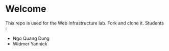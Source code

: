 Welcome
============================

This repo is used for the Web Infrastructure lab. Fork and clone it.
Students : 
- Ngo Quang Dung
- Widmer Yannick
